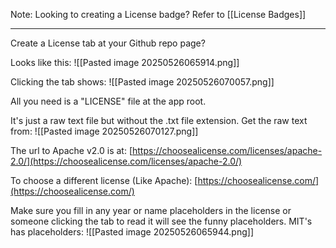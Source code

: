 
Note: Looking to creating a License badge? Refer to [[License Badges]]

---

Create a License tab at your Github repo page?

Looks like this:
![[Pasted image 20250526065914.png]]

Clicking the tab shows:
![[Pasted image 20250526070057.png]]

All you need is a "LICENSE" file at the app root.

It's just a raw text file but without the .txt file extension. Get the raw text from:
![[Pasted image 20250526070127.png]]

The url to Apache v2.0 is at: [https://choosealicense.com/licenses/apache-2.0/](https://choosealicense.com/licenses/apache-2.0/)  

To choose a different license (Like Apache):
[https://choosealicense.com/](https://choosealicense.com/)

Make sure you fill in any year or name placeholders in the license or someone clicking the tab to read it will see the funny placeholders. MIT's has placeholders:
![[Pasted image 20250526065944.png]]



